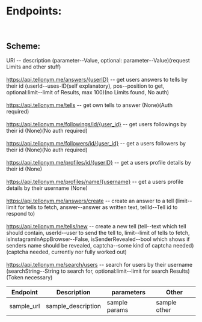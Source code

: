 # Endpoints:<br/><br/>
## Scheme:<br/>
URl -- description (parameter--Value, optional: parameter--Value)(request Limits and other stuff)<br/><br/>
https://api.tellonym.me/answers/{userID} -- get users answers to tells by their id (userId--uses-ID(self explanatory), pos--position to get, optional:limit--limit of Results, max 100)(no Limits found, No auth)<br/><br/>
https://api.tellonym.me/tells -- get own tells to answer (None)(Auth required)<br/><br/>
https://api.tellonym.me/followings/id/{user_id} -- get users followings by their id (None)(No auth required)<br/><br/>
https://api.tellonym.me/followers/id/{user_id} -- get a users followers by their id (None)(No auth required)<br/><br/>
https://api.tellonym.me/profiles/id/{userID} -- get a users profile details by their id (None)<br/><br/>
https://api.tellonym.me/profiles/name/{username} -- get a users profile details by their username (None)<br/><br/>
https://api.tellonym.me/answers/create -- create an answer to a tell (limit--limit for tells to fetch, answer--answer as written text, tellId--Tell id to respond to)<br/><br/>
https://api.tellonym.me/tells/new -- create a new tell (tell--text which tell should contain, userId--user to send the tell to, limit--limit of tells to fetch, isInstagramInAppBrowser--False, isSenderRevealed--bool which shows if senders name should be revealed, captcha--some kind of captcha needed)(captcha needed, currently nor fully worked out)<br/><br/>
https://api.tellonym.me/search/users -- search for users by their username (searchString--String to search for, optional:limit--limit for search Results)(Token necessary)

|Endpoint|Description|parameters|Other|
|--------|-----------|----------|-----|
|sample_url|sample_description|sample params| sample other|
